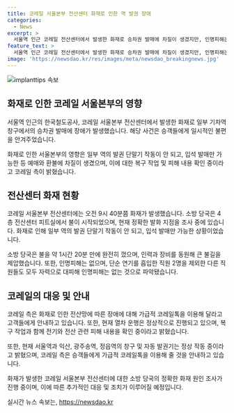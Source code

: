 ```yaml
---
title: 코레일 서울본부 전산센터 화재로 인한 역 발권 장애
categories:
  - News
excerpt: >
  서울역 인근 코레일 전산센터에서 발생한 화재로 승차권 발매에 차질이 생겼지만, 인명피해는 없었다. 소방당국이 불을 진압하는 데 1시간 20분이 소요됐고, 현재 복구 작업 중이며 열차 운행은 정상적으로 진행되고 있다. 화재 원인은 조사 중이며, 일부 역의 발권 단말기 작동에 영향을 미치고 있지만, 일부 역은 정상 작동 중이다. co.kr에서 TV 기사문의 및 제보 가능. #코레일_화재 #전산센터 #승차권_발매
feature_text: >
  서울역 인근 코레일 전산센터에서 발생한 화재로 승차권 발매에 차질이 생겼지만, 인명피해는 없었다. 소방당국이 불을 진압하는 데 1시간 20분이 소요됐고, 현재 복구 작업 중이며 열차 운행은 정상적으로 진행되고 있다. 화재 원인은 조사 중이며, 일부 역의 발권 단말기 작동에 영향을 미치고 있지만, 일부 역은 정상 작동 중이다. co.kr에서 TV 기사문의 및 제보 가능. #코레일_화재 #전산센터 #승차권_발매
image: 'https://newsdao.kr/res/images/meta/newsdao_breakingnews.jpg'
---
```


<p><img src="https://newsdao.kr/res/images/meta/newsdao_breakingnews.jpg" alt="implanttips 속보" /></p>

<h2 data-ke-size="size26">화재로 인한 코레일 서울본부의 영향</h2>

<p>서울역 인근의 한국철도공사, 코레일 서울본부 전산센터에서 발생한 화재로 일부 기차역 창구에서의 승차권 발매에 장애가 발생했습니다. 해당 사건은 승객들에게 일시적인 불편을 안겨주었습니다.</p>

<p data-ke-size="size16">화재로 인한 서울본부의 영향은 일부 역의 발권 단말기 작동이 안 되고, 입석 발매만 가능한 등 예매와 환불에 차질이 생겼으며, 이에 대한 복구 작업 및 피해 내용 확인 중이라고 코레일 측이 밝혔습니다.</p>

<h2 data-ke-size="size26">전산센터 화재 현황</h2>

<p>코레일 서울본부 전산센터에는 오전 9시 40분쯤 화재가 발생했습니다. 소방 당국은 4층 전산센터 피트실에서 불이 시작되었으며, 현재 정확한 발화 지점을 조사 중에 있습니다. 화재로 인해 일부 역의 발권 단말기 작동이 안 되고, 입석 발매만 가능한 상황이었습니다.</p>

<p data-ke-size="size16">소방 당국은 불을 약 1시간 20분 만에 완전히 껐으며, 인력과 장비를 동원해 큰 불길을 제압했습니다. 또한, 인명피해는 없으며, 단순 연기를 흡입한 직원 2명을 제외한 다른 직원들도 모두 자력으로 대피해 인명피해는 없는 것으로 파악됐습니다.</p>

<h2 data-ke-size="size26">코레일의 대응 및 안내</h2>

<p>코레일 측은 화재로 인한 전산망에 따른 장애에 대해 가급적 코레일톡을 이용해 달라고 고객들에게 안내하고 있습니다. 또한, 현재 열차 운행은 정상적으로 진행되고 있으며, 복구 작업과 함께 전기와 전산 관련 피해 내용을 확인 중이라고 밝혔습니다.</p>

<p data-ke-size="size16">또한, 현재 서울역과 익산, 광주송역, 정읍역의 창구 및 자동 발권기는 정상 작동 중이라고 밝혔으며, 코레일 측은 승객들에게 가급적 코레일톡을 이용해 줄 것을 안내하고 있습니다.</p>

<p>화재가 발생한 코레일 서울본부 전산센터에 대한 소방 당국의 정확한 화재 원인 조사가 진행 중이며, 이에 따른 추가적인 대응 및 조치가 이루어질 예정입니다.</p>
실시간 뉴스 속보는, <a href="https://newsdao.kr" rel="dofollow">https://newsdao.kr</a>


